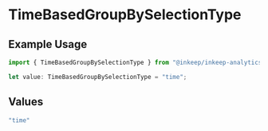 # TimeBasedGroupBySelectionType

## Example Usage

```typescript
import { TimeBasedGroupBySelectionType } from "@inkeep/inkeep-analytics/models/components";

let value: TimeBasedGroupBySelectionType = "time";
```

## Values

```typescript
"time"
```